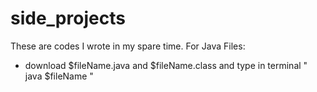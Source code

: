 # side_projects
These are codes I wrote in my spare time.
For Java Files:
- download $fileName.java and $fileName.class and type in terminal " java $fileName "
